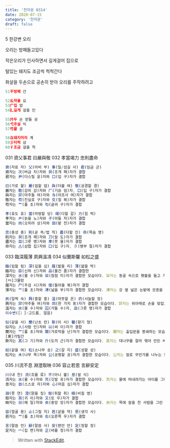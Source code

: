```yaml
---
title: '천자문 0314'
date: 2020-07-15
category: '천자문'
draft: false
---
```

5 한강변 오리

오리는 방패들고있다

작은오리가 인사하면서 길게걸어 집으로

털있는 돼지도 조금씩 척척간다

 
화살을 두손으로 공손히 받아 오리를 주작하려고
```js
51干방패 간

52幺작을 요
53广집 엄
54廴길게 걸을 인

55廾두 손 받들 공
56弋주살 익
57弓활 궁

58彑돼지머리 계
59彡터럭 삼
60彳조금 걸을 척
```

031 資父事君 曰嚴與敬 032 孝當竭力 忠則盡命
```js
資(자료 자) 父(아비 부) 事(일/섬길 사) 君(임금 군)
資자는 次(버금 차)자와 貝(조개 패)자가 결합
君자는 尹(다스릴 윤)자와 口(입 구)자가 결합

曰(가로 왈) 嚴(엄할 엄) 與(더불 여) 敬(공경할 경)
嚴자는 敢(감히 감)자와 厂(기슭 엄)자, 口(입 구)자가 결합
與자는 舁(마주들 여)자와 与(어조사 여)자가 결합
敬자는 苟(진실로 구)자와 攵(칠 복)자가 결합
苟자는 艹(풀 초)자와 句(글귀 구)자가 결합

孝(효도 효) 當(마땅할 당) 竭(다할 갈) 力(힘 력)
孝자는 耂(늙을 노)자와 子(아들 자)자가 결합
當자는 尙(오히려 상)자와 田(밭 전)자가 결합

忠(충성 충) 則(곧 즉/법 칙) 盡(다할 진) 命(목숨 명)
則자는 貝(조개 패)자와 刀(칼 도)자가 결합
盡자는 皿(그릇 명)자와 聿(붓 율)자가 결합
命자는 亼(삼합 집)자와 口(입 구)자, 卩(병부 절)자가 결합

```

033 臨深履薄 夙興溫凊 034 似蘭斯馨 如松之盛 
```js
臨(임할 림) 深(깊을 심) 履(밟을 리) 薄(얇을 박)
臨자는 臣(신하 신)자와 品(물건 품)자가 결합한
深자는 水(물 수)자와 罙(점점 미)자가 결합한 모습이다. 罙자는 동굴 속으로 횃불을 들고 가는 모습
[㓁]그물망
履자는 尸(주검 시)자와 復(돌아올 복)자가 결합
薄자는 艹(풀 초)자와 溥(넓을 부)자가 결합한 모습이다. 溥자는 강 옆 넓은 논밭에 모종을 펼쳐 심는 모습

夙(일찍 숙) 興(흥할 흥) 溫(따뜻할 온) 疓(서늘할 정)
興자는 舁(마주들 여)자와 同(한 가지 동)자가 결합한 모습이다. 舁자는 위아래로 손을 맞잡고 있는 모습
溫자는 水(물 수)자와 囚(가둘 수)자, 皿(그릇 명)자가 결합
이수변([冫]☞고드름, 얼음)

似(같을 사) 蘭(난초 란) 斯(이 사) 馨(향기 형)
似자는 人(사람 인)자와 以(써 이)자가 결합
蘭자는 艹(풀 초)자와 闌(가로막을 난)자가 결합한 모습이다. 闌자는 출입문을 봉쇄하는 모습
[柬]가릴간
斯자는 其(그 기)자와 斤(도끼 근)자가 결합한 모습이다. 其자는 대나무를 잘라 엮어 만든 바구니

如(같을 여) 松(소나무 송) 之(갈 지) 盛(성할 성)
松자는 木(나무 목)자와 公(공평할 공)자가 결합한 모습이다. 公자는 칼로 무언가를 나누는 모습


```
035 川流不息 淵澄取映 
036 容止若思 言辭安定
```js
川(내 천) 流(흐를 류) 不(아니 불) 息(쉴 식)
流자는 水(물 수)자와 㐬(깃발 유)자가 결합한 모습이다. 㐬자는 물에 떠내려가는 아이를 그린 것
息자는 自(스스로 자)자와 心(마음 심)자가 결합

淵(못 연) 澄(맑을 징) 取(취할 취) 暎(비칠 영)
取자는 耳(귀 이)자와 又(또 우)자가 결합
映자는 日(해 일)자와 央(중앙 앙)자가 결합한 모습이다. 央자는 목에 칼을 찬 사람을 그린 것

容(얼굴 용) 止(그칠 지) 若(같을 약) 思(생각 사)
若자는 艹(풀 초)자와 右(오른쪽 우)자가 결합

言(말씀 언) 辭(말씀 사) 安(편안 안) 定(정할 정)
定자는 宀(집 면)자와 正(바를 정)자가 결합
```
> Written with [StackEdit](https://stackedit.io/).
<!--stackedit_data:
eyJoaXN0b3J5IjpbMTQwMzUwMTQyOSwtMTYyMDU3MTExOV19
-->